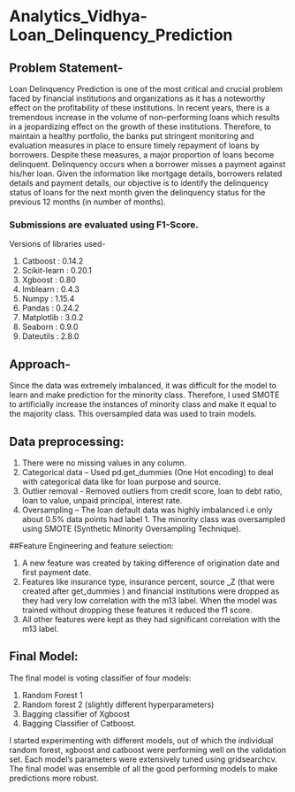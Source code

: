 # Analytics_Vidhya-Loan_Delinquency_Prediction
## Problem Statement-

Loan Delinquency Prediction is one of the most critical and crucial problem faced by financial institutions and organizations as it has a noteworthy effect on the profitability of these institutions. In recent years, there is a tremendous increase in the volume of non–performing loans which results in a jeopardizing effect on the growth of these institutions. Therefore, to maintain a healthy portfolio, the banks put stringent monitoring and evaluation measures in place to ensure timely repayment of loans by borrowers. Despite these measures, a major proportion of loans become delinquent. Delinquency occurs when a borrower misses a payment against his/her loan. Given the information like mortgage details, borrowers related details and payment details, our objective is to identify the delinquency status of loans for the next month given the delinquency status for the previous 12 months (in number of months). 

### Submissions are evaluated using F1-Score.

Versions of libraries used-

1)	Catboost  	: 0.14.2
2)	Scikit-learn 	: 0.20.1
3)	Xgboost  	: 0.80	
4)	Imblearn  	: 0.4.3
5)	Numpy 		: 1.15.4
6)	Pandas		: 0.24.2
7)	Matplotlib	: 3.0.2
8)	Seaborn	: 0.9.0
9)	Dateutils	: 2.8.0

## Approach-
   Since the data was extremely imbalanced, it was difficult for the model to learn and make prediction for the minority class. Therefore, I used SMOTE to artificially increase the instances of minority class and make it equal to the majority class. This oversampled data was used to train models.

## Data preprocessing:

1)	There were no missing values in any column. 
2)	Categorical data – Used pd.get_dummies  (One Hot encoding) to deal with categorical data like for loan purpose and source.
3)	Outlier removal - Removed outliers from credit score, loan to debt ratio, loan to value, unpaid principal, interest rate. 
4)	Oversampling – The loan default data was highly imbalanced i.e only about 0.5% data points had label 1. The minority class was oversampled using SMOTE (Synthetic Minority Oversampling Technique).

##Feature Engineering and feature selection:

1)	A new feature was created by taking difference of origination date and first payment date.
2)	 Features like insurance type, insurance percent, source _Z (that were created after get_dummies )  and financial institutions were dropped as they had very low correlation with the m13 label. When the model was trained without dropping these features it reduced the f1 score.
3)	All other features were kept as they had significant correlation with the m13 label.

## Final Model:

The final model is voting classifier of four models:
1)	Random Forest 1
2)	Random forest 2 (slightly different hyperparameters)
3)	Bagging classifier of Xgboost
4)	Bagging Classifier of Catboost.

I started experimenting with different models, out of which the individual random forest, xgboost and catboost were performing well on the validation set. Each model’s parameters were extensively tuned using gridsearchcv.  The final model was ensemble of all the good performing models to make predictions more robust. 
